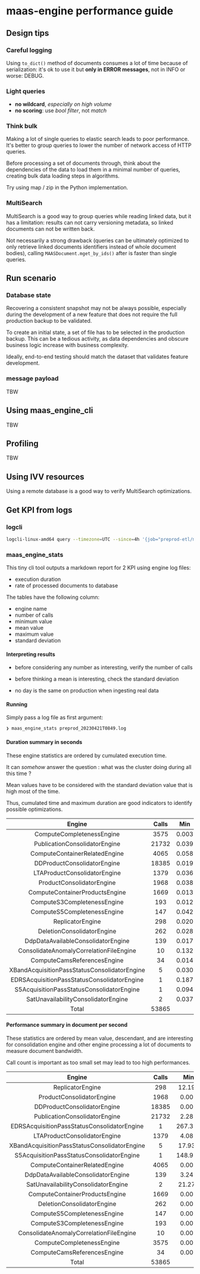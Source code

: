 # maas-engine performance guide

## Design tips

### Careful logging

Using `to_dict()` method of documents consumes a lot of time because of serialization: it's ok to use it but **only in ERROR messages**, not in INFO or worse: DEBUG.

### Light queries

- **no wildcard**, _especially on high volume_
- **no scoring**: use _bool filter_, not _match_

### Think bulk

Making a lot of single queries to elastic search leads to poor performance. It's better to group queries to lower the number of network access of HTTP queries.

Before processing a set of documents through, think about the dependencies of the data to load them in a minimal number of queries, creating bulk data loading steps in algorithms.

Try using map / zip in the Python implementation.

### MultiSearch

MultiSearch is a good way to group queries while reading linked data, but it has a limitation: results can not carry versioning metadata, so linked documents can not be written back.

Not necessarily a strong drawback (queries can be ultimately optimized to only retrieve linked documents identifiers instead of whole document bodies), calling `MAASDocument.mget_by_ids()` after is faster than single queries.

## Run scenario

### Database state

Recovering a consistent snapshot may not be always possible, especially during the development of a new feature that does not require the full production backup to be validated.

To create an initial state, a set of file has to be selected in the production backup. This can be a tedious activity, as data dependencies and obscure business logic increase with business complexity.

Ideally, end-to-end testing should match the dataset that validates feature development.

### message payload

TBW

## Using maas_engine_cli

TBW

## Profiling

TBW

## Using IVV resources

Using a remote database is a good way to verify MultiSearch optimizations.

## Get KPI from logs

### logcli

```bash
logcli-linux-amd64 query --timezone=UTC --since=4h '{job="preprod-etl/maas-engine-collect"}' --limit=500000000 --batch=5000 -o raw | grep "created," > engine.log
```

### maas_engine_stats

This tiny cli tool outputs a markdown report for 2 KPI using engine log files:

- execution duration
- rate of processed documents to database

The tables have the following column:

- engine name
- number of calls
- minimum value
- mean value
- maximum value
- standard deviation

#### Interpreting results

- before considering any number as interesting, verify the number of calls

- before thinking a mean is interesting, check the standard deviation
- no day is the same on production when ingesting real data

#### Running

Simply pass a log file as first argument:

```bash
❯ maas_engine_stats preprod_20230421T0849.log
```

#### Duration summary in seconds

These engine statistics are ordered by cumulated execution time.

It can _somehow_ answer the question : what was the cluster doing during all this time ?

Mean values have to be considered with the standard deviation value that is high most of the time.

Thus, cumulated time and maximum duration are good indicators to identify possible optimizations.

|                    Engine                    | Calls |  Min  |  Mean  |  Max   |  Std   |    Cum    |   %   |
| :------------------------------------------: | :---: | :---: | :----: | :----: | :----: | :-------: | :---: |
|          ComputeCompletenessEngine           | 3575  | 0.003 | 10.620 | 97.391 | 13.440 | 37967.060 | 53.66 |
|        PublicationConsolidatorEngine         | 21732 | 0.039 | 0.640  | 33.022 | 0.910  | 13907.116 | 19.66 |
|        ComputeContainerRelatedEngine         | 4065  | 0.058 | 1.646  | 12.702 | 1.012  | 6691.277  | 9.46  |
|         DDProductConsolidatorEngine          | 18385 | 0.019 | 0.240  | 3.425  | 0.169  | 4416.341  | 6.24  |
|         LTAProductConsolidatorEngine         | 1379  | 0.036 | 2.195  | 42.048 | 2.869  | 3027.488  | 4.28  |
|          ProductConsolidatorEngine           | 1968  | 0.038 | 1.190  | 10.572 | 0.720  | 2341.575  | 3.31  |
|        ComputeContainerProductsEngine        | 1669  | 0.013 | 0.694  | 16.235 | 1.272  | 1158.748  | 1.64  |
|         ComputeS3CompletenessEngine          |  193  | 0.012 | 4.268  | 36.958 | 6.341  |  823.695  | 1.16  |
|         ComputeS5CompletenessEngine          |  147  | 0.042 | 2.094  | 24.219 | 4.208  |  307.823  | 0.44  |
|               ReplicatorEngine               |  298  | 0.020 | 0.165  | 0.412  | 0.070  |  49.102   | 0.07  |
|          DeletionConsolidatorEngine          |  262  | 0.028 | 0.173  | 1.131  | 0.174  |  45.260   | 0.06  |
|      DdpDataAvailableConsolidatorEngine      |  139  | 0.017 | 0.051  | 0.527  | 0.063  |   7.135   | 0.01  |
|   ConsolidateAnomalyCorrelationFileEngine    |  10   | 0.132 | 0.402  | 0.842  | 0.226  |   4.016   | 0.01  |
|         ComputeCamsReferencesEngine          |  34   | 0.014 | 0.061  | 0.302  | 0.064  |   2.091   | 0.00  |
| XBandAcquisitionPassStatusConsolidatorEngine |   5   | 0.030 | 0.131  | 0.223  | 0.075  |   0.656   | 0.00  |
| EDRSAcquisitionPassStatusConsolidatorEngine  |   1   | 0.187 | 0.187  | 0.187  | 0.000  |   0.187   | 0.00  |
|  S5AcquisitionPassStatusConsolidatorEngine   |   1   | 0.094 | 0.094  | 0.094  | 0.000  |   0.094   | 0.00  |
|     SatUnavailabilityConsolidatorEngine      |   2   | 0.037 | 0.042  | 0.047  | 0.005  |   0.084   | 0.00  |
|                    Total                     | 53865 |       |        |        |        | 70749.748 |       |

#### Performance summary in document per second

These statistics are ordered by mean value, descendant, and are interesting for consolidation engine and other engine processing a lot of documents to measure document bandwidth.

Call count is important as too small set may lead to too high performances.

|                    Engine                    | Calls |   Min   |  Mean   |   Max    |   Std   |
| :------------------------------------------: | :---: | :-----: | :-----: | :------: | :-----: |
|               ReplicatorEngine               |  298  | 12.195  | 708.268 | 1882.353 | 366.951 |
|          ProductConsolidatorEngine           | 1968  |  0.000  | 423.089 | 844.291  | 168.902 |
|         DDProductConsolidatorEngine          | 18385 |  0.000  | 353.540 | 653.595  | 210.323 |
|        PublicationConsolidatorEngine         | 21732 |  2.288  | 331.200 | 746.356  | 166.724 |
| EDRSAcquisitionPassStatusConsolidatorEngine  |   1   | 267.380 | 267.380 | 267.380  |  0.000  |
|         LTAProductConsolidatorEngine         | 1379  |  4.082  | 265.154 | 912.150  | 215.279 |
| XBandAcquisitionPassStatusConsolidatorEngine |   5   | 17.937  | 160.799 | 557.252  | 200.036 |
|  S5AcquisitionPassStatusConsolidatorEngine   |   1   | 148.936 | 148.936 | 148.936  |  0.000  |
|        ComputeContainerRelatedEngine         | 4065  |  0.000  | 87.475  | 255.072  | 33.819  |
|      DdpDataAvailableConsolidatorEngine      |  139  |  3.247  | 47.963  | 157.895  | 25.960  |
|     SatUnavailabilityConsolidatorEngine      |   2   | 21.277  | 24.152  |  27.027  |  2.875  |
|        ComputeContainerProductsEngine        | 1669  |  0.000  | 10.681  | 112.108  | 18.133  |
|          DeletionConsolidatorEngine          |  262  |  0.000  |  7.372  | 350.685  | 37.992  |
|         ComputeS5CompletenessEngine          |  147  |  0.000  |  7.006  |  32.844  |  8.168  |
|         ComputeS3CompletenessEngine          |  193  |  0.000  |  4.583  |  19.120  |  3.597  |
|   ConsolidateAnomalyCorrelationFileEngine    |  10   |  0.000  |  4.155  |  15.209  |  4.531  |
|          ComputeCompletenessEngine           | 3575  |  0.000  |  0.454  |  17.544  |  1.178  |
|         ComputeCamsReferencesEngine          |  34   |  0.000  |  0.000  |  0.000   |  0.000  |
|                    Total                     | 53865 |         |         |          |         |
